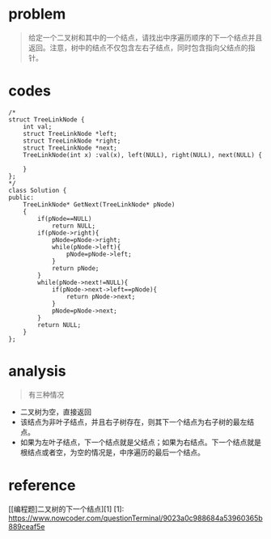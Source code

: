# problem
>给定一个二叉树和其中的一个结点，请找出中序遍历顺序的下一个结点并且返回。注意，树中的结点不仅包含左右子结点，同时包含指向父结点的指针。

# codes
```
/*
struct TreeLinkNode {
    int val;
    struct TreeLinkNode *left;
    struct TreeLinkNode *right;
    struct TreeLinkNode *next;
    TreeLinkNode(int x) :val(x), left(NULL), right(NULL), next(NULL) {
        
    }
};
*/
class Solution {
public:
    TreeLinkNode* GetNext(TreeLinkNode* pNode)
    {
        if(pNode==NULL)
            return NULL;
        if(pNode->right){
            pNode=pNode->right;
            while(pNode->left){
                pNode=pNode->left;
            }
            return pNode;
        }
        while(pNode->next!=NULL){
            if(pNode->next->left==pNode){
                return pNode->next;
            }
            pNode=pNode->next;
        }
        return NULL;
    }
};

```

# analysis
>有三种情况
- 二叉树为空，直接返回
- 该结点为非叶子结点，并且右子树存在，则其下一个结点为右子树的最左结点。
- 如果为左叶子结点，下一个结点就是父结点；如果为右结点。下一个结点就是根结点或者空，为空的情况是，中序遍历的最后一个结点。
# reference
[[编程题]二叉树的下一个结点][1]
[1]: https://www.nowcoder.com/questionTerminal/9023a0c988684a53960365b889ceaf5e